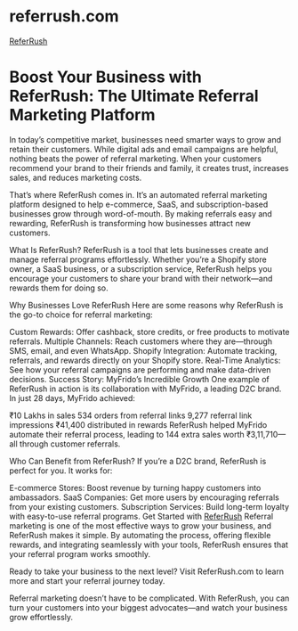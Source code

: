 # referrush.com
<a href="https://www.referrush.com/">ReferRush</a>
<h1>Boost Your Business with ReferRush: The Ultimate Referral Marketing Platform</h1>

In today’s competitive market, businesses need smarter ways to grow and retain their customers. While digital ads and email campaigns are helpful, nothing beats the power of referral marketing. When your customers recommend your brand to their friends and family, it creates trust, increases sales, and reduces marketing costs.

That’s where ReferRush comes in. It’s an automated referral marketing platform designed to help e-commerce, SaaS, and subscription-based businesses grow through word-of-mouth. By making referrals easy and rewarding, ReferRush is transforming how businesses attract new customers.

What Is ReferRush?
ReferRush is a tool that lets businesses create and manage referral programs effortlessly. Whether you’re a Shopify store owner, a SaaS business, or a subscription service, ReferRush helps you encourage your customers to share your brand with their network—and rewards them for doing so.

Why Businesses Love ReferRush
Here are some reasons why ReferRush is the go-to choice for referral marketing:

Custom Rewards: Offer cashback, store credits, or free products to motivate referrals.
Multiple Channels: Reach customers where they are—through SMS, email, and even WhatsApp.
Shopify Integration: Automate tracking, referrals, and rewards directly on your Shopify store.
Real-Time Analytics: See how your referral campaigns are performing and make data-driven decisions.
Success Story: MyFrido’s Incredible Growth
One example of ReferRush in action is its collaboration with MyFrido, a leading D2C brand. In just 28 days, MyFrido achieved:

₹10 Lakhs in sales
534 orders from referral links
9,277 referral link impressions
₹41,400 distributed in rewards
ReferRush helped MyFrido automate their referral process, leading to 144 extra sales worth ₹3,11,710—all through customer referrals.

Who Can Benefit from ReferRush?
If you’re a D2C brand, ReferRush is perfect for you. It works for:

E-commerce Stores: Boost revenue by turning happy customers into ambassadors.
SaaS Companies: Get more users by encouraging referrals from your existing customers.
Subscription Services: Build long-term loyalty with easy-to-use referral programs.
Get Started with <a href="https://www.referrush.com/">ReferRush</a>
Referral marketing is one of the most effective ways to grow your business, and ReferRush makes it simple. By automating the process, offering flexible rewards, and integrating seamlessly with your tools, ReferRush ensures that your referral program works smoothly.

Ready to take your business to the next level? Visit ReferRush.com to learn more and start your referral journey today.

Referral marketing doesn’t have to be complicated. With ReferRush, you can turn your customers into your biggest advocates—and watch your business grow effortlessly.


